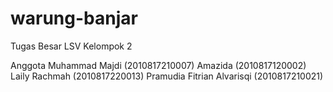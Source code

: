 # warung-banjar
 Tugas Besar LSV Kelompok 2

 Anggota
 Muhammad Majdi (2010817210007)
 Amazida (2010817120002)
 Laily Rachmah (2010817220013)
 Pramudia Fitrian Alvarisqi (2010817210021)


